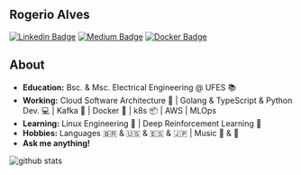## Rogerio Alves

[![Linkedin Badge](https://img.shields.io/badge/-LinkedIn-blue?style=flat-square&logo=Linkedin&logoColor=white&link=https://www.linkedin.com/in/rogerio-alves-22b678153/)](https://www.linkedin.com/in/rogerio-alves-22b678153/) 
[![Medium Badge](https://img.shields.io/badge/-Medium-black?style=flat-square&logo=Medium&logoColor=white&link=https://medium.com/@rogerioalves.ee/)](https://medium.com/@rogerioalves.ee/) 
[![Docker Badge](https://img.shields.io/badge/-Docker-blue?style=flat-square&logo=Docker&logoColor=white&link=https://hub.docker.com/u/rjmalves)](https://hub.docker.com/u/rjmalves) 

## About

- **Education:** Bsc. & Msc. Electrical Engineering @ UFES 📚
- **Working:** Cloud Software Architecture 📐 | Golang & TypeScript & Python Dev. 💻 | Kafka 📨 | Docker 🐋 | k8s 📦 | AWS | MLOps
- **Learning:** Linux Engineering 🔢 | Deep Reinforcement Learning 🧠
- **Hobbies:** Languages 🇧🇷 & 🇺🇸 & 🇪🇸 & 🇯🇵 | Music 🎹 & 🎸
- **Ask me anything!** 

![github stats](https://github-readme-stats.vercel.app/api?username=rjmalves&show_icons=true)
